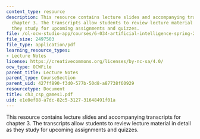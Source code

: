 ```yaml
---
content_type: resource
description: This resource contains lecture slides and accompanying transcripts for
  chapter 3. The transcripts allow students to review lecture material in detail as
  they study for upcoming assignments and quizzes.
file: /ol-ocw-studio-app/courses/6-034-artificial-intelligence-spring-2005/e1e0ef88a7dc82c5312731648491f01a_ch3_csp_games1.pdf
file_size: 2497503
file_type: application/pdf
learning_resource_types:
- Lecture Notes
license: https://creativecommons.org/licenses/by-nc-sa/4.0/
ocw_type: OCWFile
parent_title: Lecture Notes
parent_type: CourseSection
parent_uid: 427ff890-f3d0-577b-50d8-a87738f60929
resourcetype: Document
title: ch3_csp_games1.pdf
uid: e1e0ef88-a7dc-82c5-3127-31648491f01a
---
```

This resource contains lecture slides and accompanying transcripts for chapter 3. The transcripts allow students to review lecture material in detail as they study for upcoming assignments and quizzes.